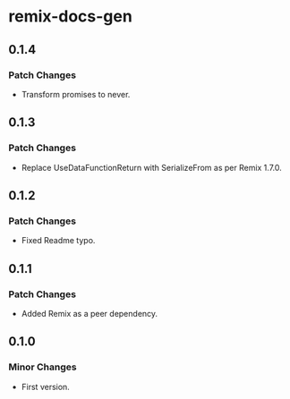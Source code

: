 # remix-docs-gen

## 0.1.4

### Patch Changes

- Transform promises to never.

## 0.1.3

### Patch Changes

- Replace UseDataFunctionReturn with SerializeFrom as per Remix 1.7.0.

## 0.1.2

### Patch Changes

- Fixed Readme typo.

## 0.1.1

### Patch Changes

- Added Remix as a peer dependency.

## 0.1.0

### Minor Changes

- First version.
